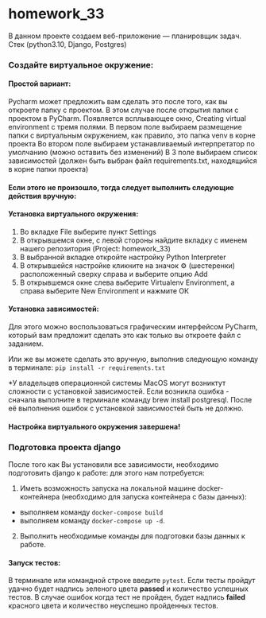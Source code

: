 # homework_33

В данном проекте создаем веб-приложение — планировщик задач.
Cтек (python3.10, Django, Postgres)

### Создайте виртуальное окружение:

#### Простой вариант:

Pycharm может предложить вам сделать это после того, как вы откроете папку с проектом.
В этом случае после открытия папки с проектом в PyCharm.
Появляется всплывающее окно, Creating virtual environment c тремя полями.
В первом поле выбираем размещение папки с виртуальным окружением, как правило, это папка venv
в корне проекта
Во втором поле выбираем устанавливаемый интерпретатор по умолчанию (можно оставить без изменений)
В 3 поле выбираем список зависимостей (должен быть выбран файл requirements.txt,
находящийся в корне папки проекта)

#### Если этого не произошло, тогда следует выполнить следующие действия вручную:

#### Установка виртуального окружения:

1. Во вкладке File выберите пункт Settings
2. В открывшемся окне, с левой стороны найдите вкладку с именем
   нашего репозитория (Project: homework_33)
3. В выбранной вкладке откройте настройку Python Interpreter
4. В открывшейся настройке кликните на значок ⚙ (шестеренки)
   расположенный сверху справа и выберите опцию Add
5. В открывшемся окне слева выберите Virtualenv Environment,
   а справа выберите New Environment и нажмите ОК

#### Установка зависимостей:

Для этого можно воспользоваться графическим интерфейсом PyCharm,
который вам предложит сделать это как только вы откроете файл с заданием.

Или же вы можете сделать это вручную, выполнив следующую команду в терминале:
`pip install -r requirements.txt`

*У владельцев операционной системы MacOS могут возниктут сложности с установкой зависимостей.
Если возникла ошибка - сначала выполните в терминале команду brew install postgresql.
После её выполнения ошибок с установкой зависимостей быть не должно.

#### Настройка виртуального окружения завершена!

### Подготовка проекта django

После того как Вы установили все зависимости, необходимо подготовить django к работе:
для этого нам потребуется:

1. Иметь возможность запуска на локальной машине docker-контейнера
   (необходимо для запуска контейнера с базы данных):

- выполняем команду `docker-compose build`
- выполняем команду `docker-compose up -d`.

2. Выполнить необходимые команды для подготовки базы данных к работе.

#### Запуск тестов:

В терминале или командной строке введите `pytest`. Если тесты пройдут удачно будет надпись зеленого цвета **passed** и
количество успешных тестов. В случае ошибок когда тест не пройден, будет надпись **failed** красного цвета и количество неуспешно
пройденных тестов.
